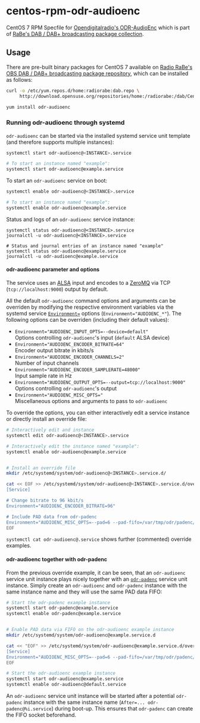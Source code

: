 # centos-rpm-odr-audioenc
CentOS 7 RPM Specfile for [Opendigitalradio's ODR-AudioEnc](https://github.com/Opendigitalradio/ODR-AudioEnc) which is part of [RaBe's DAB / DAB+ broadcasting package collection](https://build.opensuse.org/project/show/home:radiorabe:dab).

## Usage
There are pre-built binary packages for CentOS 7 available on [Radio RaBe's OBS DAB / DAB+ broadcasting package repository](https://build.opensuse.org/project/show/home:radiorabe:dab), which can be installed as follows:

```bash
curl -o /etc/yum.repos.d/home:radiorabe:dab.repo \
     http://download.opensuse.org/repositories/home:/radiorabe:/dab/CentOS_7/home:radiorabe:dab.repo
     
yum install odr-audioenc
```

### Running odr-audioenc through systemd
`odr-audioenc` can be started via the installed systemd service unit template
(and therefore supports multiple instances):
```bash
systemctl start odr-audioenc@<INSTANCE>.service

# To start an instance named "example":
systemctl start odr-audioenc@example.service

```

To start an `odr-audioenc` service on boot:
```bash
systemctl enable odr-audioenc@<INSTANCE>.service

# To start an instance named "example":
systemctl enable odr-audioenc@example.service

```

Status and logs of an `odr-audioenc` service instance:
```
systemctl status odr-audioenc@<INSTANCE>.service
journalctl -u odr-audioenc@<INSTANCE>.service

# Status and journal entries of an instance named "example"
systemctl status odr-audioenc@example.service
journalctl -u odr-audioenc@example.service
```


#### odr-audioenc parameter and options
The service uses an [ALSA](https://www.alsa-project.org) input and encodes to a
[ZeroMQ](http://zeromq.org/) via TCP (`tcp://localhost:9000`) output by
default.

All the default `odr-audioenc` command options and arguments can be overriden
by modifying the respective environment variables via the systemd service
[`Environment=`](https://www.freedesktop.org/software/systemd/man/systemd.exec.html#Environment=)
options (`Environment="AUDIOENC_*"`). The following options can be overriden (including their default values):
* `Environment="AUDIOENC_INPUT_OPTS=--device=default"`  
  Options controlling `odr-audioenc`'s input (`default` ALSA device)
* `Environment="AUDIOENC_ENCODER_BITRATE=64"`  
  Encoder output bitrate in kbits/s
* `Environment="AUDIOENC_ENCODER_CHANNELS=2"`  
  Number of input channels
* `Environment="AUDIOENC_ENCODER_SAMPLERATE=48000"`  
  Input sample rate in Hz
* `Environment="AUDIOENC_OUTPUT_OPTS=--output=tcp://localhost:9000"`  
  Options controlling `odr-audioenc`'s output
* `Environment="AUDIOENC_MISC_OPTS="`  
  Miscellaneous options and arguments to pass to `odr-audioenc`

To override the options, you can either interactively edit a service instance or
directly install an override file:
```bash
# Interactively edit and instance
systemctl edit odr-audioenc@<INSTANCE>.service

# Interactively edit the instance named "example":
systemctl enable odr-audioenc@example.service


# Install an override file
mkdir /etc/systemd/system/odr-audioenc@<INSTANCE>.service.d/

cat << EOF >> /etc/systemd/system/odr-audioenc@<INSTANCE>.service.d/override.conf
[Service]

# Change bitrate to 96 kbit/s
Environment="AUDIOENC_ENCODER_BITRATE=96"

# Include PAD data from odr-padenc
Environment="AUDIOENC_MISC_OPTS=--pad=6 --pad-fifo=/var/tmp/odr/padenc/%i/pad.fifo"
EOF
```

`systemctl cat odr-audioenc@.service` shows further (commented) override
examples.

#### odr-audioenc together with odr-padenc
From the previous override example, it can be seen, that an `odr-audioenc`
service unit instance plays nicely together with an
[`odr-padenc`](https://github.com/radiorabe/centos-rpm-odr-padenc#running-odr-padenc-through-systemd)
service unit instance. Simply create an `odr-audioenc` and `odr-padenc`
instance with the same instance name and they will use the same PAD data FIFO:
```bash
# Start the odr-padenc example instance
systemctl start odr-padenc@example.service
systemctl enable odr-padenc@example.service


# Enable PAD data via FIFO on the odr-audioenc example instance
mkdir /etc/systemd/system/odr-audioenc@example.service.d

cat << "EOF" >> /etc/systemd/system/odr-audioenc@example.service.d/override.conf
[Service]
Environment="AUDIOENC_MISC_OPTS=--pad=6 --pad-fifo=/var/tmp/odr/padenc/%i/pad.fifo"
EOF

# Start the odr-audioenc example instance
systemctl start odr-audioenc@example.service
systemctl enable odr-audioenc@default.service
```

An `odr-audioenc` service unit instance will be started after a potential
`odr-padenc` instance with the same instance name (`After=...
odr-padenc@%i.service`) during boot-up. This ensures that `odr-padenc` can
create the FIFO socket beforehand.
